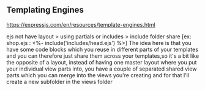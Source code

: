 ## Templating Engines

https://expressjs.com/en/resources/template-engines.html

ejs not have layout > using partials or includes > include folder share
[ex: shop.ejs : <%- include('includes/head.ejs') %>]
The idea here is that you have some code blocks which you reuse in different parts of your templates
and you can therefore just share them across your templates,so it's a bit like the opposite of a layout,
instead of having one master layout where you put your individual view parts into, you have a couple of separated shared view parts which you can merge into the views you're creating and for that I'll create
a new subfolder in the views folder
